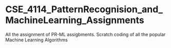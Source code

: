 # CSE_4114_PatternRecognision_and_MachineLearning_Assignments
 All the assignment of PR-ML assigbments. Scratch coding of all the popular Machine Learning Algorithms
